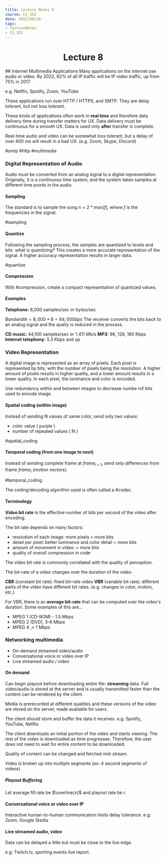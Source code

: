 ```yaml
---
title: Lecture Notes 8
course: CS_352
date: 2022/09/30
tags: 
- lectureNotes
- CS_352
---
```


<center><h1>Lecture 8</h1></center>
## Internet Multimedia Applications
Many applications on the internet use audio or video. By 2022, 82% of all IP traffic will be IP video traffic, up from 75% in 2017.

e.g. Netflix, Spotify, Zoom, YouTube

These applications run over HTTP / HTTPS, and SMTP. They are delay tolerant, but not loss tolerant.

These kinds of applications often work in **real time** and therefore data delivery time during transfer matters for UX. Data delivery must be continuous for a smooth UX. Data is used only **after** transfer is complete.

Real-time audio and video can be somewhat loss tolerant, but a delay of over 400 ms will result in a bad UX. (e.g. Zoom, Skype, Discord)

#smtp
#http
#multimedia

### Digital Representation of Audio
Audio must be converted from an analog signal to a digital representation. Originally, it is a continuous time system, and the system takes samples at different time points in the audio.

#### Sampling
The standard is to sample the song $n=2*max(f)$, where $f$ is the frequencies in the signal.

#sampling

#### Quantize
Following the sampling process, the samples are quantized to levels and bits. *what is quantizing?* This creates a more accurate representation of the signal. A higher accuracy representation results in larger data.

#quantize

#### Compression
With #compression, create a compact representation of quantized values.

#### Examples
**Telephone:** 8,000 samples/sec or bytes/sec

$Bandwidth=8,000*8=64,000bps$
The receiver converts the bits back to an analog signal and the quaity is reduced in the process.

**CD music:** 44,100 samples/sec or 1.411 Mb/s
**MP3:** 96, 128, 160 Kbps
**Internet telephony:** 5.3 Kbps and up

### Video Representation
A digital image is represented as an array of pixels. Each pixel is represented by bits, with the number of pixels being the resolution. A higher amount of pixels results in higher quality, and a lower amount results in a lower quality. In each pixel, the luminance and color is encoded.

Use redundancy within and between images to decrease numbe rof bits used to encode image.

#### Spatial coding (within image)
Instead of sending N values of same color, send only two values:
- color value ( purple )
- number of repeated values ( N )

#spatial_coding

#### Temporal coding (from one image to next)
Instead of sending complete frame at $frame_{i+1}$, send only differences from frame $frame_i$ (motion vectors).

#temporal_coding

The coding/decoding algorithm used is often called a #codec.

#### Terminology

**Video bit rate** is the effective number of bits per second of the video after encoding.

The bit rate depends on many factors:
- resolution of each image: more pixels = more bits
- detail per pixel: better luminance and color detail = more bits
- amount of movement in video:  = more bits
- quality of overall compression in code

The video bit rate is commonly correlated with the quality of perception.

The bit-rate of a video changes over the duration of the video.

**CBR** (constant bit rate): fixed bit-rate video
**VBR** (variable bit rate): different parts of the video have different bit rates. (e.g. changes in color, motion, etc.)

For VBR, there is an **average bit-rate** that can be computed over the video's duration. Some examples of this are...
- MPEG 1 (CD-ROM) - 1.5 Mbps
- MPEG 2 (DVD), 3-6 Mbps
- MPEG 4 ,< 1 Mbps

### Networking multimedia
- On-demand streamed video/audio
- Conversational voice or video over IP
- Live streamed audio / video

#### On demand
Can begin playout before downloading entire file: **streaming** data. Full video/audio is stored at the server and is usually transmitted faster than the content can be rendered by the client. 

Media is prerecorded at different qualities and these versions of the video are stored on the server, made available for users.

The client should store and buffer the data it receives.
e.g: Spotify, YouTube, Netflix

The client downloads an initial portion of the video and starts viewing. The rest of the video is downloaded as time progresses. Therefore, the user does not need to wait for entire content to be downloaded.

Quality of content can be changed and fetched mid-stream.

Video is broken up into multiple segments (ex: 4 second segments of videox)

##### Playout Buffering
Let average fill rate be $\overline{x}$ and playout rate be $r$.


#### Conversational voice or video over IP
Interactive human-to-human communicatoin limits delay tolerance.
e.g: Zoom, Google Stadia

#### Live streamed audio, video
Data can be delayed a little but must be close to the live edge.

e.g: Twitch.tv, sporting events live report.